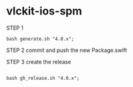 # vlckit-ios-spm

STEP 1

```
bash generate.sh "4.0.x";
```

STEP 2
commit and push the new Package.swift


STEP 3
create the release 
```

bash gh_release.sh "4.0.x";
```
